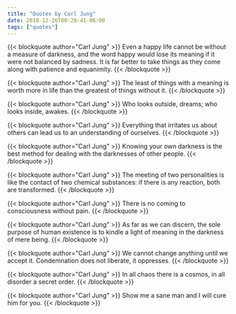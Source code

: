 ```yaml
---
title: "Quotes by Carl Jung"
date: 2018-12-26T00:29:41-06:00
tags: ["quotes"]
---
```


{{< blockquote author="Carl Jung" >}}
Even a happy life cannot be without a measure of darkness, and the word happy would lose its meaning if it were not balanced by sadness. It is far better to take things as they come along with patience and equanimity.
{{< /blockquote >}}

{{< blockquote author="Carl Jung" >}}
The least of things with a meaning is worth more in life than the greatest of things without it.
{{< /blockquote >}}

{{< blockquote author="Carl Jung" >}}
Who looks outside, dreams; who looks inside, awakes.
{{< /blockquote >}}

{{< blockquote author="Carl Jung" >}}
Everything that irritates us about others can lead us to an understanding of ourselves.
{{< /blockquote >}}

{{< blockquote author="Carl Jung" >}}
Knowing your own darkness is the best method for dealing with the darknesses of other people.
{{< /blockquote >}}

{{< blockquote author="Carl Jung" >}}
The meeting of two personalities is like the contact of two chemical substances: if there is any reaction, both are transformed.
{{< /blockquote >}}

{{< blockquote author="Carl Jung" >}}
There is no coming to consciousness without pain.
{{< /blockquote >}}

{{< blockquote author="Carl Jung" >}}
As far as we can discern, the sole purpose of human existence is to kindle a light of meaning in the darkness of mere being.
{{< /blockquote >}}

{{< blockquote author="Carl Jung" >}}
We cannot change anything until we accept it. Condemnation does not liberate, it oppresses.
{{< /blockquote >}}

{{< blockquote author="Carl Jung" >}}
In all chaos there is a cosmos, in all disorder a secret order.
{{< /blockquote >}}

{{< blockquote author="Carl Jung" >}}
Show me a sane man and I will cure him for you.
{{< /blockquote >}}
